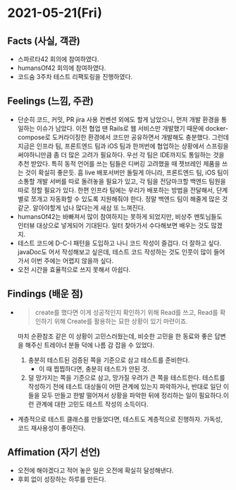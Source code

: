 # 2021-05-21\(Fri\)

## Facts \(사실, 객관\)

* 스파르타42 회의에 참여하였다.
* humansOf42 회의에 참여하였다.
* 코드숨 3주차 테스트 리팩토링을 진행하였다.

## Feelings \(느낌, 주관\)

* 단순히 코드, 커밋, PR jira 사용 컨벤션 외에도 할게 남았으니, 먼저 개발 환경을 통일하는 이슈가 남았다. 이전 협업 땐 Rails로 웹 서비스만 개발했기 때문에 docker-compose로 도커라이징한 환경에서 코드만 공유하면서 개발해도 충분했다. 그런데 지금은 인프라 팀, 프론트엔드 팀과 iOS 팀과 한꺼번에 협업하는 상황에서 스프링을 써야하니만큼 좀 더 많은 고려가 필요하다. 우선 각 팀은 IDE까지도 통일하는 것을 추천 받았다. 특히 동적 언어를 쓰는 팀들은 디버깅 고려했을 때 젯브레인 제품을 쓰는 것이 확실히 좋은듯. 흠 live 배포서버만 돌릴게 아니라, 프론트엔드 팀, iOS 팀이 소통할 개발 서버를 따로 돌려놓을 필요가 있고, 각 팀을 전담마크할 백엔드 팀원을 따로 정할 필요가 있다.  한편 인프라 팀에는 우리가 배포하는 방법을 전달해서, 단계별로 쪼개고 자동화할 수 있도록 지원해줘야 한다. 정말 백엔드 팀이 해줄게 많은 것 같군. 알아야할게 넘나 많다는게 새삼 또 느껴진다.
* humansOf42는 바빠져서 많이 참여하지는 못하게 되었지만, 비상주 멘토님들도 인터뷰 대상으로 넣게되어 기대된다. 일터 찾아가서 수다해보면 배우는 것도 많겠지.
* 테스트 코드에 D-C-I 패턴을 도입하고 나니 코드 작성이 즐겁다. 더 잘하고 싶다. javaDoc도 어서 작성해보고 싶은데, 테스트 코드 작성하는 것도 인풋이 많이 들어가서 이번 주에는 어렵지 않을까 싶다.
* 오전 시간을 효율적으로 쓰지 못해서 아쉽다.

## Findings \(배운 점\)

* > create를 했다면 이게 성공적인지 확인하기 위해 Read를 쓰고, Read를 확인하기 위해 Create를 활용하는 묘한 상황이 있기 마련이죠.

  마치 순환참조 같은 이 상황이 고민스러웠는데, 비슷한 고민을 한 동료와 좋은 답변을 해주신 트레이너 분들 덕에 나름 감 잡을 수 있었다.

  1. 충분히 테스트된 검증된 쪽을 기준으로 삼고 테스트를 준비한다.
     * 이 때 찝찝하다면, 충분히 테스트가 안된 것.
  2. 덜 망가지는 쪽을 기준으로 삼고, 망가질 우려가 큰 쪽을 테스트한다.  테스트를 작성하기 전에 테스트 대상들이 어떤 관계에 있는지 파악하거나, 반대로 일단 이들을 모두 만들고 한발 떨어져서 상황을 파악한 뒤에 정리하는 일이 필요하다.이런 관계에 대한 고민도 테스트 작성의 소득이다.

* 계층적으로 테스트 클래스를 만들었다면, 테스트도 계층적으로 진행하자. 가독성, 코드 재사용성이 좋아진다.

## Affimation \(자기 선언\)

* 오전에 해야겠다고 적어 놓은 일은 오전에 확실히 달성해낸다.
* 후회 없이 성장하는 하루를 만든다.

